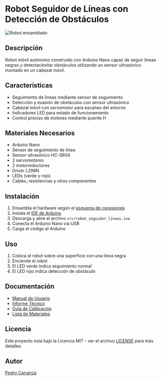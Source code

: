 # Robot Seguidor de Líneas con Detección de Obstáculos

![Robot ensamblado](docs/img/robot_assembled.jpg)

## Descripción
Robot móvil autónomo construido con Arduino Nano capaz de seguir líneas negras y detectar/evitar obstáculos utilizando un sensor ultrasónico montado en un cabezal móvil.

## Características
- Seguimiento de líneas mediante sensor de seguimiento
- Detección y evasión de obstáculos con sensor ultrasónico
- Cabezal móvil con servomotor para escaneo del entorno
- Indicadores LED para estado de funcionamiento
- Control preciso de motores mediante puente H

## Materiales Necesarios
- Arduino Nano
- Sensor de seguimiento de línea
- Sensor ultrasónico HC-SR04
- 2 servomotores
- 2 motorreductores
- Driver L298N
- LEDs (verde y rojo)
- Cables, resistencias y otros componentes

## Instalación
1. Ensambla el hardware según el [esquema de conexiones](hardware/connections.md)
2. Instala el [IDE de Arduino](https://www.arduino.cc/en/software)
3. Descarga y abre el archivo `src/robot_seguidor_lineas.ino`
4. Conecta el Arduino Nano vía USB
5. Carga el código al Arduino

## Uso
1. Coloca el robot sobre una superficie con una línea negra
2. Enciende el robot
3. El LED verde indica seguimiento normal
4. El LED rojo indica detección de obstáculo

## Documentación
- [Manual de Usuario](docs/manual.md)
- [Informe Técnico](docs/informe_tecnico.md)
- [Guía de Calibración](docs/calibracion.md)
- [Lista de Materiales](hardware/bom.md)

## Licencia
Este proyecto está bajo la Licencia MIT - ver el archivo [LICENSE](LICENSE) para más detalles.

## Autor
[Pedro Carranza](https://github.com/draexx)